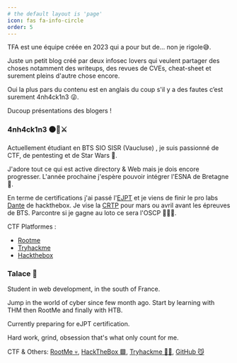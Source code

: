 ```yaml
---
# the default layout is 'page'
icon: fas fa-info-circle
order: 5
---
```



TFA est une équipe créée en 2023 qui a pour but de... non je rigole😅. 

Juste un petit blog créé par deux infosec lovers qui veulent partager des choses notamment des writeups, des revues de CVEs, cheat-sheet et surement pleins d'autre chose encore. 

Oui la plus pars du contenu est en anglais du coup s'il y a des fautes c’est surement 4nh4ck1n3 😜. 

Ducoup présentations des blogers !

### 4nh4ck1n3 ⚫🤖⚔️

Actuellement étudiant en BTS SIO SISR (Vaucluse) , je suis passionné de CTF, de pentesting et de Star Wars 🚀. 

J'adore tout ce qui est active directory & Web mais je dois encore progresser. L'année prochaine j'espère pouvoir intégrer l'ESNA de Bretagne🤞. 

En terme de certifications j'ai passé l'[EJPT](https://security.ine.com/certifications/ejpt-certification/) et je viens de finir le pro labs [Dante](https://app.hackthebox.com/prolabs/overview/dante) de hackthebox. Je vise la [CRTP](https://www.alteredsecurity.com/post/certified-red-team-professional-crtp) pour mars ou avril avant les épreuves de BTS. Parcontre si je gagne au loto ce sera l'OSCP 👨🏻‍💻.

CTF Platformes : 
- [Rootme](https://www.root-me.org/4nh4ck1n3)
- [Tryhackme](https://tryhackme.com/p/leandreonizuka84)
- [Hackthebox](https://app.hackthebox.com/users/1328334)

### Talace 🌌

Student in web development, in the south of France.

Jump in the world of cyber since few month ago. Start by learning with THM then RootMe and finally with HTB.

Currently preparing for eJPT certification. 

Hard work, grind, obsession that's what only count for me.

CTF & Others: [RootMe 💀](https://www.root-me.org/Talace), [HackTheBox 🟩](https://app.hackthebox.com/users/1551559), [Tryhackme 😶‍🌫️](https://tryhackme.com/p/0x.88ta.ko), [GitHub 😼](https://github.com/StopThatTalace) 
